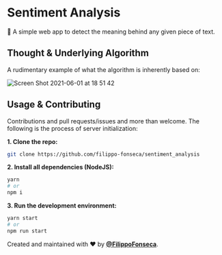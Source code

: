 # Sentiment Analysis

🧠 A simple web app to detect the meaning behind any given piece of text.

## Thought & Underlying Algorithm

 A rudimentary example of what the algorithm is inherently based on:

![Screen Shot 2021-06-01 at 18 51 42](https://user-images.githubusercontent.com/48065878/120407459-6fefae00-c30a-11eb-8123-85f83224f133.png)

## Usage & Contributing

Contributions and pull requests/issues and more than welcome. The following is the process of server initialization:

**1. Clone the repo:**

```bash
git clone https://github.com/filippo-fonseca/sentiment_analysis
```

**2. Install all dependencies (NodeJS):**

```bash
yarn
# or
npm i
```

**3. Run the development environment:**

```bash
yarn start
# or
npm run start
```




Created and maintained with ❤️ by [**@FilippoFonseca**](https://twitter.com/FilippoFonseca).
